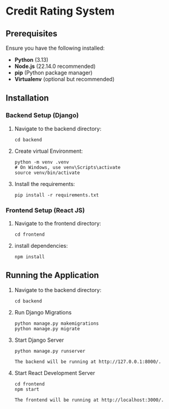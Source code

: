 # Credit Rating System

## Prerequisites
Ensure you have the following installed:
- **Python** (3.13)
- **Node.js** (22.14.0 recommended)
- **pip** (Python package manager)
- **Virtualenv** (optional but recommended)

## Installation
### Backend Setup (Django)
1. Navigate to the backend directory:
    ```
    cd backend
    ```

2. Create virtual Environment:
    ```
    python -m venv .venv
    # On Windows, use venv\Scripts\activate
    source venv/bin/activate
    ```

3. Install the requirements:
    ```
    pip install -r requirements.txt
    ```

### Frontend Setup (React JS)
1. Navigate to the frontend directory:
    ```
    cd frontend
    ```

2. install dependencies:
    ```
    npm install
    ```


## Running the Application
1. Navigate to the backend directory:
    ```
    cd backend
    ```

2. Run Django Migrations

    ```
    python manage.py makemigrations
    python manage.py migrate
    ```

3. Start Django Server

    ```
    python manage.py runserver

    The backend will be running at http://127.0.0.1:8000/.
    ```

3. Start React Development Server

    ```
    cd frontend
    npm start

    The frontend will be running at http://localhost:3000/.
    ```
